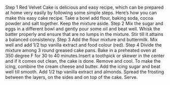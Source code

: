 Step 1
Red Velvet Cake is delicious and easy recipe, which can be prepared at home very easily by following some simple steps. Here’s how you can make this easy cake recipe. Take a bowl add flour, baking soda, cocoa powder and salt together. Keep the mixture aside.
Step 2
Mix the sugar and eggs in a different bowl and gently pour some oil and beat well. Whisk the batter properly and ensure that are no lumps in the mixture. Stir till it attains a balanced consistency.
Step 3
Add the flour mixture and buttermilk. Mix well and add 1/2 tsp vanilla extract and food colour (red).
Step 4
Divide the mixture among 3 round greased cake pans. Bake in a preheated oven at 350 degree F for 30 to 40 minutes.Insert a toothpick or skewer in the center and if it comes out clean, the cake is done. Remove and cool. To make the icing, combine the cream cheese and butter.
Add the icing sugar and beat well till smooth. Add 1/2 tsp vanilla extract and almonds. Spread the frosting between the layers, on the sides and on top of the cake. Serve.
